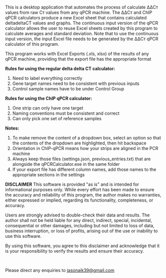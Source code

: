 This is a desktop application that automates the process of calculate ΔΔCт values from raw Cт values from any qPCR machine. The ΔΔCт and ChIP qPCR calculators produce a new Excel sheet that contains calculated deltadeltaCT values and graphs.
The continuous input version of the qPCR calculator allows the user to reuse Excel sheets created by this program to calculate averages and standard deviation. Note that to use the continuous input version, the input Excel file needs to be generated by the ΔΔCт qPCR calculator of this program.

This program works with Excel Exports (.xls, xlsx) of the results of any qPCR machine, providing that the export file has the appropriate format

**Rules for using the regular delta delta CT calculator:**
1. Need to label everything correctly
2. Gene target names need to be consistent with previous inputs
3. Control sample names have to be under Control Group

**Rules for using the ChIP qPCR calculator:**
1. One strip can only have one target
2. Naming conventions must be consistent and correct
3. Can only pick one set of reference samples

**Notes:**
1. To make remove the content of a dropdown box, select an option so that the contents of the dropdown are highlighted, then hit backspace
2. Orientation in ChIP-qPCR means how your strips are aligned in the PCR machine
3. Always keep those files (settings.json, previous_entries.txt) that are alongside the qPCRCalculator.exe in the same folder
4. If your export file has different column names, add those names to the appropriate sections in the settings

**DISCLAIMER** 
This software is provided "as is" and is intended for informational purposes only. While every effort has been made to ensure the accuracy and reliability of this program, the author makes no warranties, either expressed or implied, regarding its functionality, completeness, or accuracy.

Users are strongly advised to double-check their data and results. The author shall not be held liable for any direct, indirect, special, incidental, consequential or other damages, including but not limited to loss of data, business interruption, or loss of profits, arising out of the use or inability to use this software.

By using this software, you agree to this disclaimer and acknowledge that it is your responsibility to verify the results and ensure their accuracy.

<br>

Please direct any enquiries to jasonaik39@gmail.com